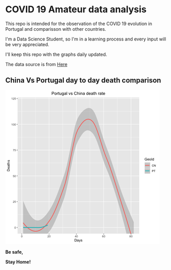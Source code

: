 # COVID 19 Amateur data analysis

This repo is intended for the observation of the COVID 19 evolution in Portugal and comparisson with other countries.

I'm a Data Science Student, so I'm in a learning process and every input will be very appreciated.

I'll keep this repo with the graphs daily updated.

The data source is from [Here](https://www.ecdc.europa.eu/en/publications-data/download-todays-data-geographic-distribution-covid-19-cases-worldwide)

## China Vs Portugal day to day death comparison
![Graph_CN_vs_PT](https://github.com/VascoRibeiroPereira/Covid_19/blob/master/PT_CN_merged_Graph.png?raw=true)


__Be safe,__

__Stay Home!__